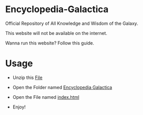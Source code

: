 # Encyclopedia-Galactica


Official Repository of All Knowledge and Wisdom of the Galaxy.

This website will not be available on the internet.

Wanna run this website? Follow this guide.

# Usage

- Unzip this [File](https://github.com/NeuHix/Encyclopedia-Galactica/files/9127866/Encyclopedia.Galactica.zip)

- Open the Folder named [Encyclopedia Galactica](https://github.com/NeuHix/Encyclopedia-Galactica/tree/main/Encyclopedia%20Galactica)

- Open the File named [index.html](https://github.com/NeuHix/Encyclopedia-Galactica/blob/main/Encyclopedia%20Galactica/index.html)

- Enjoy!
